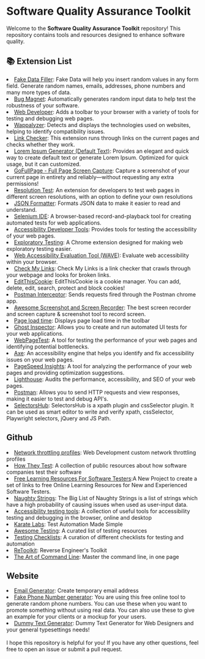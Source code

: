 # Software Quality Assurance Toolkit

Welcome to the **Software Quality Assurance Toolkit** repository! This repository contains tools and resources designed to enhance software quality.

<h2>📚 Extension List</h2>

  <li><a href="https://chrome.google.com/webstore/detail/fake-data-a-form-filler-y/gchcfdihakkhjgfmokemfeembfokkajj">Fake Data Filler</a>: Fake Data will help you insert random values in any form field. Generate random names, emails, addresses, phone numbers and many more types of data.</li>
  <li><a href="https://chrome.google.com/webstore/detail/bug-magnet/ocbgbejhmeapiniekihjlckojhgjmfbo">Bug Magnet</a>: Automatically generates random input data to help test the robustness of your software.</li>
    <li><a href="https://chrome.google.com/webstore/detail/web-developer/bfbameneiokkgbdmiekhjnmfkcnldhhm">Web Developer</a>: Adds a toolbar to your browser with a variety of tools for testing and debugging web pages.</li>
  <li><a href="https://chrome.google.com/webstore/detail/wappalyzer/gppongmhjkpfnbhagpmjfkannfbllamg">Wappalyzer</a>: Detects and displays the technologies used on websites, helping to identify compatibility issues.</li>
    <li><a href="https://chrome.google.com/webstore/detail/link-checker/olcpkmmoifipcklgnphbhdhbpfniijmb">Link Checker</a>: This extension runs through links on the current pages and checks whether they work.</li>
      <li><a href="https://chrome.google.com/webstore/detail/lorem-ipsum-generator-def/mcdcbjjoakogbcopinefncmkcamnfkdb?hl=en">Lorem Ipsum Generator (Default Text)</a>: Provides an elegant and quick way to create default text or generate Lorem Ipsum. Optimized for quick usage, but it can customized.</li>
        <li><a href="https://chrome.google.com/webstore/detail/gofullpage-full-page-scre/fdpohaocaechififmbbbbbknoalclacl?hl=en">GoFullPage - Full Page Screen Capture</a>: Capture a screenshot of your current page in entirety and reliably—without requesting any extra permissions!</li>
  <li><a href="https://chrome.google.com/webstore/detail/resolution-test/idhfcdbheobinplaamokffboaccidbal?hl=en">Resolution Test</a>: An extension for developers to test web pages in different screen resolutions, with an option to define your own resolutions</li>
  <li><a href="https://chrome.google.com/webstore/detail/json-formatter/bcjindcccaagfpapjjmafapmmgkkhgoa">JSON Formatter</a>: Formats JSON data to make it easier to read and understand.</li>
  <li><a href="https://chrome.google.com/webstore/detail/selenium-ide/mooikfkahbdckldjjndioackbalphokd">Selenium IDE</a>: A browser-based record-and-playback tool for creating automated tests for web applications.</li>
  <li><a href="https://chrome.google.com/webstore/detail/accessibility-developer-t/fpkknkljclfencbdbgkenhalefipecmb">Accessibility Developer Tools</a>: Provides tools for testing the accessibility of your web pages.</li>
  <li><a href="https://chrome.google.com/webstore/detail/exploratory-testing-chrom/khigmghadjljgjpamimgjjmpmlbgmekj">Exploratory Testing</a>: A Chrome extension designed for making web exploratory testing easier.</li>
  <li><a href="https://chrome.google.com/webstore/detail/wave-evaluation-tool/jbbplnpkjmmeebjpijfedlgcdilocofh">Web Accessibility Evaluation Tool (WAVE)</a>: Evaluate web accessibility within your browser.</li>
  <li><a href="https://chrome.google.com/webstore/detail/check-my-links/ojkcdipcgfaekbeaelaapakgnjflfglf?hl=en-GB">Check My Links</a>: Check My Links is a link checker that crawls through your webpage and looks for broken links.</li>
  <li><a href="https://chrome.google.com/webstore/detail/editthiscookie/fngmhnnpilhplaeedifhccceomclgfbg?hl=en">EditThisCookie</a>: EditThisCookie is a cookie manager. You can add, delete, edit, search, protect and block cookies!</li>
  <li><a href="https://chrome.google.com/webstore/detail/postman-interceptor/aicmkgpgakddgnaphhhpliifpcfhicfo">Postman Interceptor</a>: Sends requests fired through the Postman chrome app.</li>
  <li><a href="https://chrome.google.com/webstore/detail/awesome-screenshot-and-sc/nlipoenfbbikpbjkfpfillcgkoblgpmj?hl=en">Awesome Screenshot and Screen Recorder</a>: The best screen recorder and screen capture & screenshot tool to record screen.</li>
  <li><a href="https://chrome.google.com/webstore/detail/page-load-time/fploionmjgeclbkemipmkogoaohcdbig?hl=en">Page load time</a>: Displays page load time in the toolbar</li>
  <li><a href="https://chrome.google.com/webstore/detail/ghost-inspector/blpcfgokakmgnkcojhhkbfbldkacnbeo">Ghost Inspector</a>: Allows you to create and run automated UI tests for your web applications.</li>  
  <li><a href="https://chrome.google.com/webstore/detail/webpagetest/mttenoljmdbjhjlcgfnhbclghljfhbmd">WebPageTest</a>: A tool for testing the performance of your web pages and identifying potential bottlenecks.</li>
  <li><a href="https://chrome.google.com/webstore/detail/axe/lhdoppojpmngadmnindnejefpokejbdd">Axe</a>: An accessibility engine that helps you identify and fix accessibility issues on your web pages.</li>  
  <li><a href="https://chrome.google.com/webstore/detail/pagespeed-insights/cdjggjbbgkbfcjhddkjpahddgoflcfhg">PageSpeed Insights</a>: A tool for analyzing the performance of your web pages and providing optimization suggestions.</li>    
    <li><a href="https://chrome.google.com/webstore/detail/lighthouse/blipmdconlkpinefehnmjammfjpmpbjk">Lighthouse</a>: Audits the performance, accessibility, and SEO of your web pages.</li>
      <li><a href="https://chrome.google.com/webstore/detail/postman/fhbjgbiflinjbdggehcddcbncdddomop">Postman</a>: Allows you to send HTTP requests and view responses, making it easier to test and debug API's.</li>
<li><a href="https://chrome.google.com/webstore/detail/selectorshub/ndgimibanhlabgdgjcpbbndiehljcpfh?hl=en">SelectorsHub</a>: SelectorsHub is a xpath plugin and cssSelector plugin.
It can be used as smart editor to write and verify xpath, cssSelector, Playwright selectors, jQuery and JS Path.</li>

<h2>Github</h2>

   <li><a href="https://gist.github.com/theodorosploumis/fd4086ee58369b68aea6b0782dc96a2e/">Network throttling profiles</a>: Web Development custom network throttling profiles</li>
   <li><a href="https://github.com/abhivaikar/howtheytest">How They Test</a>: A collection of public resources about how software companies test their software</li>
   <li><a href="https://github.com/PaulWaltersDev/FreeLearningResourcesForSoftwareTesters/">Free Learning Resources For Software Testers</a>:A New Project to create a set of links to free Online Learning Resources for New and Experienced Software Testers.</li>
   <li><a href="https://github.com/minimaxir/big-list-of-naughty-strings/">Naughty Strings</a>: The Big List of Naughty Strings is a list of strings which have a high probability of causing issues when used as user-input data.</li>
   <li><a href="https://github.com/akikoo/accessibility-testing-tools/">Accessibility testing tools</a>: A collection of useful tools for accessibility testing and debugging in the browser, online and desktop</li>
   <li><a href="https://github.com/karatelabs/karate/">Karate Labs</a>: Test Automation Made Simple</li>
   <li><a href="https://github.com/TheJambo/awesome-testing/">Awesome Testing</a>: A curated list of testing resources</li>
   <li><a href="https://github.com/automationhacks/testing-checklists/">Testing Checklists</a>: A curation of different checklists for testing and automation</li>
   <li><a href="https://github.com/mentebinaria/retoolkit/">ReToolkit</a>: Reverse Engineer's Toolkit</li>
   <li><a href="https://github.com/jlevy/the-art-of-command-line/">The Art of Command Line</a>: Master the command line, in one page</li>

<h2>Website</h2>
  
  <li><a href="https://generator.email/">Email Generator</a>: Create temporary email address</li>
  <li><a href="https://randommer.io/Phone">Fake Phone Number generator</a>: You are using this free online tool to generate random phone numbers. You can use these when you want to promote something without using real data. You can also use these to give an example for your clients or a mockup for your users.</li>
  <li><a href="https://www.dummytextgenerator.com/">Dummy Text Generator</a>: Dummy Text Generator for Web Designers and your general typesettings needs!</li>
</br>
  I hope this repository is helpful for you! If you have any other questions, feel free to open an issue or submit a pull request.
